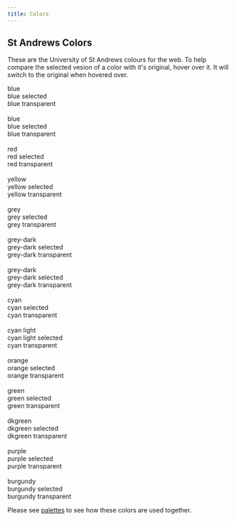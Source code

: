 ```yaml
---
title: Colors
---
```


## St Andrews Colors

These are the University of St Andrews colours for the web. To help compare the selected vesion of a color with it's original, hover over it. It will switch to the original when hovered over.

<div class="swatch sta-blue">blue</div>
<div class="swatch sta-blue-S">blue selected</div>
<div class="bgimage"><div class="swatch sta-blue-T">blue transparent</div></div>
<br>
<div class="swatch sta-blue-light">blue</div>
<div class="swatch sta-blue-light-S">blue selected</div>
<div class="bgimage"><div class="swatch sta-blue-light-T">blue transparent</div></div>
<br>
<div class="swatch sta-red">red</div>
<div class="swatch sta-red-S">red selected</div>
<div class="bgimage"><div class="swatch sta-red-T">red transparent</div></div>
<br>
<div class="swatch sta-yellow">yellow</div>
<div class="swatch sta-yellow-S">yellow selected</div>
<div class="bgimage"><div class="swatch sta-yellow-T">yellow transparent</div></div>
<br>
<div class="swatch sta-grey">grey</div>
<div class="swatch sta-grey-S">grey selected</div>
<div class="bgimage"><div class="swatch sta-grey-T">grey transparent</div></div>
<br>
<div class="swatch sta-grey-light">grey-dark</div>
<div class="swatch sta-grey-light-S">grey-dark selected</div>
<div class="bgimage"><div class="swatch sta-grey-light-T">grey-dark transparent</div></div>
<br>
<div class="swatch sta-grey-dark">grey-dark</div>
<div class="swatch sta-grey-dark-S">grey-dark selected</div>
<div class="bgimage"><div class="swatch sta-grey-dark-T">grey-dark transparent</div></div>
<br>
<div class="swatch sta-cyan">cyan</div>
<div class="swatch sta-cyan-S">cyan selected</div>
<div class="bgimage"><div class="swatch sta-cyan-T">cyan transparent</div></div>
<br>
<div class="swatch sta-cyan-light">cyan light</div>
<div class="swatch sta-cyan-light-S">cyan light selected</div>
<div class="bgimage"><div class="swatch sta-cyan-light-T">cyan transparent</div></div>
<br>
<div class="swatch sta-orange">orange</div>
<div class="swatch sta-orange-S">orange selected</div>
<div class="bgimage"><div class="swatch sta-orange-T">orange transparent</div></div>
<br>
<div class="swatch sta-green">green</div>
<div class="swatch sta-green-S">green selected</div>
<div class="bgimage"><div class="swatch sta-green-T">green transparent</div></div>
<br>
<div class="swatch sta-dkgreen">dkgreen</div>
<div class="swatch sta-dkgreen-S">dkgreen selected</div>
<div class="bgimage"><div class="swatch sta-dkgreen-T">dkgreen transparent</div></div>
<br>
<div class="swatch sta-purple">purple</div>
<div class="swatch sta-purple-S">purple selected</div>
<div class="bgimage"><div class="swatch sta-purple-T">purple transparent</div></div>
<br>
<div class="swatch sta-burgundy">burgundy</div>
<div class="swatch sta-burgundy-S">burgundy selected</div>
<div class="bgimage"><div class="swatch sta-burgundy-T">burgundy transparent</div></div>

Please see [palettes](palettes.html) to see how these colors are used together.
